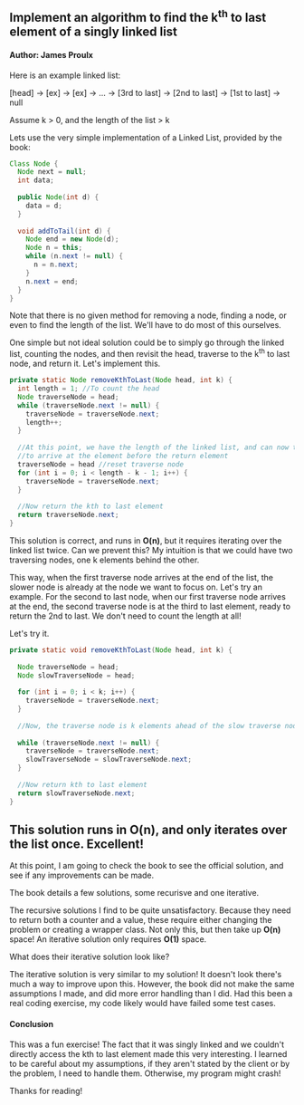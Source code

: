 ## Implement an algorithm to find the k<sup>th</sup> to last element of a singly linked list
#### Author: James Proulx

Here is an example linked list:

[head] -> [ex] -> [ex] -> ... -> [3rd to last] -> [2nd to last] -> [1st to last] -> null

Assume k > 0, and the length of the list > k

Lets use the very simple implementation of a Linked List, provided by the book:

```java
Class Node {
  Node next = null;
  int data;
  
  public Node(int d) {
    data = d;
  }
  
  void addToTail(int d) {
    Node end = new Node(d);
    Node n = this;
    while (n.next != null) {
      n = n.next;
    }
    n.next = end;
  }
}
```


Note that there is no given method for removing a node, finding a node, or even to find the length of the list.
We'll have to do most of this ourselves.


One simple but not ideal solution could be to simply go through the linked list, counting the nodes, and then revisit the head,
traverse to the k<sup>th</sup> to last node, and return it. Let's implement this.

```java
private static Node removeKthToLast(Node head, int k) {
  int length = 1; //To count the head
  Node traverseNode = head;
  while (traverseNode.next != null) {
    traverseNode = traverseNode.next;
    length++;
  }
  
  //At this point, we have the length of the linked list, and can now travel the length - k - 1 
  //to arrive at the element before the return element
  traverseNode = head //reset traverse node
  for (int i = 0; i < length - k - 1; i++) {
    traverseNode = traverseNode.next;
  }
  
  //Now return the kth to last element
  return traverseNode.next;
}
```

This solution is correct, and runs in **O(n)**, but it requires iterating over the linked list twice. Can we prevent this?
My intuition is that we could have two traversing nodes, one k elements behind the other.

This way, when the first traverse node arrives at the end of the list, the slower node is already at the node we want to focus on.
Let's try an example. For the second to last node, when our first traverse node arrives at the end, the second traverse node
is at the third to last element, ready to return the 2nd to last. We don't need to count the length at all!

Let's try it.

```java
private static void removeKthToLast(Node head, int k) {
  
  Node traverseNode = head;
  Node slowTraverseNode = head;
  
  for (int i = 0; i < k; i++) {
    traverseNode = traverseNode.next;
  }
  
  //Now, the traverse node is k elements ahead of the slow traverse node. Continue so the traverse node finds the end.
  
  while (traverseNode.next != null) {
    traverseNode = traverseNode.next;
    slowTraverseNode = slowTraverseNode.next;
  }
  
  //Now return kth to last element
  return slowTraverseNode.next;
}
```

This solution runs in **O(n)**, and only iterates over the list once. Excellent!
---------------------------------------------------------------------------------
At this point, I am going to check the book to see the official solution, and see if any improvements can be made.

The book details a few solutions, some recurisve and one iterative.

The recursive solutions I find to be quite unsatisfactory. Because they need to return both a counter and a value,
these require either changing the problem or creating a wrapper class. Not only this, but then take up **O(n)** space!
An iterative solution only requires **O(1)** space.


What does their iterative solution look like?

The iterative solution is very similar to my solution! It doesn't look there's much a way to improve upon this.
However, the book did not make the same assumptions I made, and did more error handling than I did. Had this
been a real coding exercise, my code likely would have failed some test cases.

#### Conclusion

This was a fun exercise! The fact that it was singly linked and we couldn't directly access the kth to last element
made this very interesting. I learned to be careful about my assumptions, if they aren't stated by the client or by
the problem, I need to handle them. Otherwise, my program might crash!

Thanks for reading!
